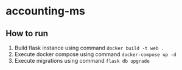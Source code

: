# accounting-ms
## How to run
1. Build flask instance using command `docker build -t web .`
2. Execute docker compose using command `docker-compose up -d`
3. Execute migrations using command `flask db upgrade`
